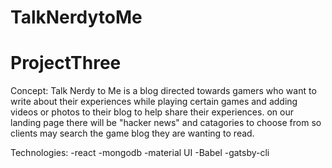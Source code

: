 # TalkNerdytoMe
# ProjectThree

Concept:
  Talk Nerdy to Me is a blog directed towards gamers who want to write about their experiences while playing certain games and adding videos or photos to their blog to help share their experiences. on our landing page there will be "hacker news" and catagories to choose from so clients may search the game blog they are wanting to read.






Technologies:
  -react
  -mongodb
  -material UI
  -Babel
  -gatsby-cli
  
